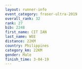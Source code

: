 ```yaml
---
layout: runner-info 
event_category: fraser-ultra-2019 
overall_rank: 32
rank: 27
bib: 2248
first_name: CIT IAN
last_name: WEE
distance: 22KM
country: Philippines
category_km: 22KM
gender: Male
finish_time: 3-04-19
---
```

